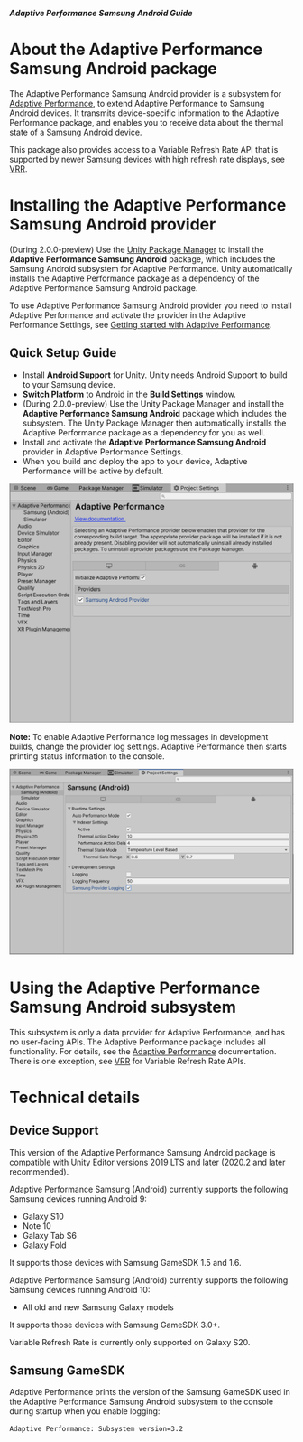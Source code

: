 **_Adaptive Performance Samsung Android Guide_**

# About the Adaptive Performance Samsung Android package

The Adaptive Performance Samsung Android provider is a subsystem for [Adaptive Performance](https://docs.unity3d.com/Packages/com.unity.adaptiveperformance@latest/index.html), to extend Adaptive Performance to Samsung Android devices. It transmits device-specific information to the Adaptive Performance package, and enables you to receive data about the thermal state of a Samsung Android device.

This package also provides access to a Variable Refresh Rate API that is supported by newer Samsung devices with high refresh rate displays, see [VRR](vrr.md).

# Installing the Adaptive Performance Samsung Android provider

(During 2.0.0-preview) Use the [Unity Package Manager](https://docs.unity3d.com/Packages/com.unity.package-manager-ui@latest/index.html) to install the **Adaptive Performance Samsung Android** package, which includes the Samsung Android subsystem for Adaptive Performance. Unity automatically installs the Adaptive Performance package as a dependency of the Adaptive Performance Samsung Android package.

To use Adaptive Performance Samsung Android provider you need to install Adaptive Performance and activate the provider in the Adaptive Performance Settings, see [Getting started with Adaptive Performance](https://docs.unity3d.com/Packages/com.unity.adaptiveperformance@latest/index.html).

## Quick Setup Guide

* Install **Android Support** for Unity. Unity needs Android Support to build to your Samsung device.
* **Switch Platform** to Android in the **Build Settings** window.
* (During 2.0.0-preview) Use the Unity Package Manager and install the **Adaptive Performance Samsung Android** package which includes the subsystem. The Unity Package Manager then automatically installs the Adaptive Performance package as a dependency for you as well.
* Install and activate the **Adaptive Performance Samsung Android** provider in Adaptive Performance Settings.
* When you build and deploy the app to your device, Adaptive Performance will be active by default.

![List of provider available on for Android targets, including the Samsung Provider.](Images/installation-provider.png)

**Note:** To enable Adaptive Performance log messages in development builds, change the provider log settings. Adaptive Performance then starts printing status information to the console.

![Samsung Android provider settings, showing provider logging settings.](Images/settings-provider-logging.png)

# Using the Adaptive Performance Samsung Android subsystem

This subsystem is only a data provider for Adaptive Performance, and has no user-facing APIs. The Adaptive Performance package includes all functionality. For details, see the [Adaptive Performance](https://docs.unity3d.com/Packages/com.unity.adaptiveperformance@latest/index.html) documentation. There is one exception, see [VRR](vrr.md) for Variable Refresh Rate APIs.

# Technical details
## Device Support

This version of the Adaptive Performance Samsung Android package is compatible with Unity Editor versions 2019 LTS and later (2020.2 and later recommended).

Adaptive Performance Samsung (Android) currently supports the following Samsung devices running Android 9:

* Galaxy S10
* Note 10
* Galaxy Tab S6
* Galaxy Fold

It supports those devices with Samsung GameSDK 1.5 and 1.6.

Adaptive Performance Samsung (Android) currently supports the following Samsung devices running Android 10:

* All old and new Samsung Galaxy models

It supports those devices with Samsung GameSDK 3.0+.

Variable Refresh Rate is currently only supported on Galaxy S20.

## Samsung GameSDK

Adaptive Performance prints the version of the Samsung GameSDK used in the Adaptive Performance Samsung Android subsystem to the console during startup when you enable logging:

```
Adaptive Performance: Subsystem version=3.2
```
